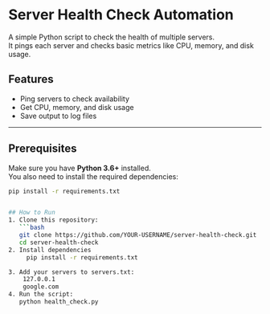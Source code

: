 # Server Health Check Automation

A simple Python script to check the health of multiple servers.  
It pings each server and checks basic metrics like CPU, memory, and disk usage.

## Features
- Ping servers to check availability
- Get CPU, memory, and disk usage
- Save output to log files

---

## Prerequisites
Make sure you have **Python 3.6+** installed.  
You also need to install the required dependencies:

```bash
pip install -r requirements.txt


## How to Run
1. Clone this repository:
   ```bash
   git clone https://github.com/YOUR-USERNAME/server-health-check.git
   cd server-health-check
2. Install dependencies
     pip install -r requirements.txt

3. Add your servers to servers.txt:
    127.0.0.1
    google.com
4. Run the script:
   python health_check.py

    


